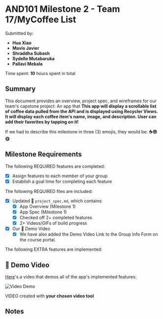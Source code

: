 <!-- (This is a comment) INSTRUCTIONS: Go through this page and fill out any **bolded** entries with their correct values.-->

# AND101 Milestone 2 - **Team 17/MyCoffee List**

Submitted by:
- **Hua Xiao**
- **Mavis Javier**
- **Shraddha Subash**
- **Sydelle Mutabaruka**
- **Pallavi Mekala**

Time spent: **10** hours spent in total

## Summary

This document provides an overview, project spec, and wireframes for our team's capstone project: An app that **This app will display a scrollable list of coffee data pulled from the API and is displayed using Recycler Views. It will display each coffee item's name, image, and description. User can add their favorites by tapping on it!**

If we had to describe this milestone in three (3) emojis, they would be: **☕😎😋**

## Milestone Requirements

<!-- Please be sure to change the [ ] to [x] for any features you completed.  If a feature is not checked [x], you might miss the points for that item! -->

The following REQUIRED features are completed:

- [x] Assign features to each member of your group
- [x] Establish a goal time for completing each feature

The following REQUIRED files are included:

- [x] Updated 📄 `project_spec.md`, which contains:
  - [X] App Overview (Milestone 1)
  - [X] App Spec (Milestone 1)
  - [x] Checked off 2+ completed features
  - [x] 2+ Videos/GIFs of build progress

- [x] Our 🎥 Demo Video
  - [x] We have also added the Demo Video Link to the Group Info Form on the course portal.

The following EXTRA features are implemented:

## 🎥 Demo Video

[Here](https://youtu.be/dmwt7bTpiIg)'s a video that demos all of the app's implemented features:

<img src='http://i.imgur.com/link/to/your/gif/file.gif' title='Video Demo' width='' alt='Video Demo' />

VIDEO created with **your chosen video tool**

## Notes
